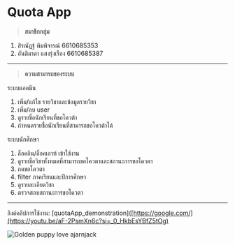 # Quota App
> **สมาชิกกลุ่ม**
1. สิรณัฏฐ์ พิมพิจารณ์  6610685353
2. อันติมาดา แสงรุ่งเรือง  6610685387
****
> **ความสามารถของระบบ**

ระบบแอดมิน
1. เพิ่ม/แก้ไข รายวิชาและข้อมูลรายวิชา
2. เพิ่ม/ลบ user
3. ดูรายชื่อนักเรียนที่ขอโควต้า
4. กำหนดรายชื่อนักเรียนที่สามารถขอโควต้าได้

ระบบนักศึกษา
1. ล็อคอิน/ล็อคเอาท์ เข้าใช้งาน
2. ดูรายชื่อวิชาทั้งหมดที่สามารถขอโควตาและสถานะการขอโควตา
3. กดขอโควตา
4. filter ภาคเรียนและปีการศึกษา
5. ดูรายละเอียดวิชา
6. ตรวจสอบสถานะการขอโควตา
****

ลิงค์คลิปการใช้งาน: [quotaApp_demonstration]([https://google.com/](https://youtu.be/aF-2PsmXn6c?si=_0_HkbEsYBfZ5tOg)

![Golden puppy love ajarnjack](https://lh3.googleusercontent.com/d/1Hgvnz_wJhN_kBDlaZTqLLtXifnc1GQ3w)
